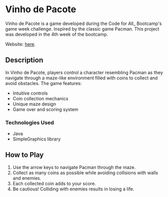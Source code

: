 # Vinho de Pacote

Vinho de Pacote is a game developed during the Code for All_ Bootcamp's game week challenge. Inspired by the classic game Pacman. This project was developed in the 4th week of the bootcamp.

Website: [here](https://teamvinhodepacote.itch.io/vinhodepacote).


## Description

In Vinho de Pacote, players control a character resembling Pacman as they navigate through a maze-like environment filled with coins to collect and avoid obstacles. The game features:

- Intuitive controls
- Coin collection mechanics
- Unique maze design
- Game over and scoring system

### Technologies Used

- Java
- SimpleGraphics library

## How to Play

1. Use the arrow keys to navigate Pacman through the maze.
2. Collect as many coins as possible while avoiding collisions with walls and enemies.
3. Each collected coin adds to your score.
4. Be cautious! Colliding with enemies results in losing a life.
